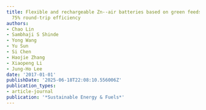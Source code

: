 ```yaml
---
title: Flexible and rechargeable Zn--air batteries based on green feedstocks with
  75% round-trip efficiency
authors:
- Chao Lin
- Sambhaji S Shinde
- Yong Wang
- Yu Sun
- Si Chen
- Haojie Zhang
- Xiaopeng Li
- Jung-Ho Lee
date: '2017-01-01'
publishDate: '2025-06-18T22:08:10.556006Z'
publication_types:
- article-journal
publication: '*Sustainable Energy & Fuels*'
---
```


